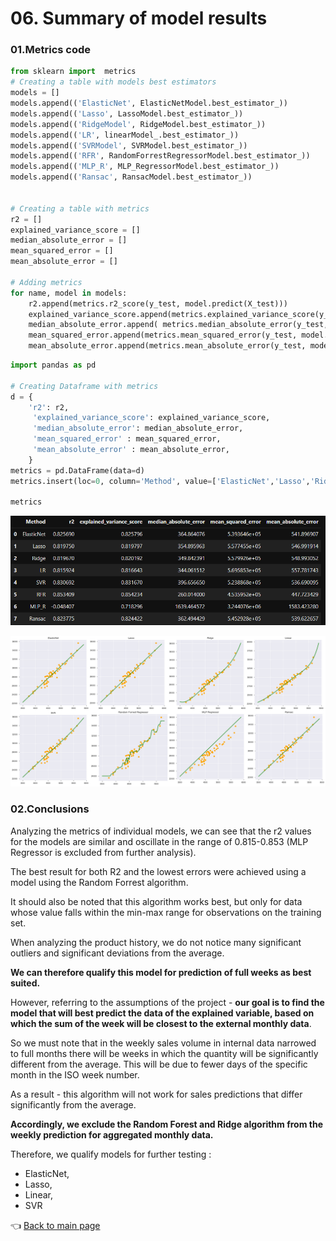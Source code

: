 
# 06. Summary of model results

### 01.Metrics code

```python
from sklearn import  metrics
# Creating a table with models best estimators
models = []
models.append(('ElasticNet', ElasticNetModel.best_estimator_))
models.append(('Lasso', LassoModel.best_estimator_))
models.append(('RidgeModel', RidgeModel.best_estimator_))
models.append(('LR', linearModel_.best_estimator_))
models.append(('SVRModel', SVRModel.best_estimator_))
models.append(('RFR', RandomForrestRegressorModel.best_estimator_))
models.append(('MLP_R', MLP_RegressorModel.best_estimator_))
models.append(('Ransac', RansacModel.best_estimator_))


# Creating a table with metrics
r2 = []
explained_variance_score = []
median_absolute_error = []
mean_squared_error = []
mean_absolute_error = []

# Adding metrics
for name, model in models:
    r2.append(metrics.r2_score(y_test, model.predict(X_test)))
    explained_variance_score.append(metrics.explained_variance_score(y_test, model.predict(X_test)))
    median_absolute_error.append( metrics.median_absolute_error(y_test, model.predict(X_test)))
    mean_squared_error.append(metrics.mean_squared_error(y_test, model.predict(X_test)))
    mean_absolute_error.append(metrics.mean_absolute_error(y_test, model.predict(X_test)))
```

```python
import pandas as pd

# Creating Dataframe with metrics
d = {
    'r2': r2, 
     'explained_variance_score': explained_variance_score, 
     'median_absolute_error': median_absolute_error,
     'mean_squared_error' : mean_squared_error,
     'mean_absolute_error' : mean_absolute_error,
    }
metrics = pd.DataFrame(data=d)
metrics.insert(loc=0, column='Method', value=['ElasticNet','Lasso','Ridge','LR','SVR','RFR','MLP_R','Ransac'])
          
metrics
```
![MetricsResults.PNG](https://github.com/MateoMat/PHARMA_WEEKLY_SELL_OUT_ESTIMATION/blob/master/06.Summary%20of%20model%20results/img/MetricsResults.PNG )

![SummaryGraph.PNG](https://github.com/MateoMat/PHARMA_WEEKLY_SELL_OUT_ESTIMATION/blob/master/06.Summary%20of%20model%20results/img/Summary.png )



### 02.Conclusions

Analyzing the metrics of individual models, we can see that the r2 values for the models are similar and oscillate in the range of 0.815-0.853 (MLP Regressor is excluded from further analysis).

The best result for both R2 and the lowest errors were achieved using a model using the Random Forrest algorithm.

It should also be noted that this algorithm works best, but only for data whose value falls within the min-max range for observations on the training set.

When analyzing the product history, we do not notice many significant outliers and significant deviations from the average.

**We can therefore qualify this model for prediction of full weeks as best suited.**

However, referring to the assumptions of the project - **our goal is to find the model that will best predict the data of the explained variable, based on which the sum of the week will be closest to the external monthly data**.

So we must note that in the weekly sales volume in internal data narrowed to full months there will be weeks in which the quantity will be significantly different from the average. This will be due to fewer days of the specific month in the ISO week number.

As a result - this algorithm will not work for sales predictions that differ significantly from the average.

**Accordingly, we exclude the Random Forest and Ridge algorithm from the weekly prediction for aggregated monthly data.**

Therefore, we qualify models for further testing :
* ElasticNet,
* Lasso,
* Linear,
* SVR

:point_left: [Back to main page](https://github.com/MateoMat/PHARMA_WEEKLY_SELL_OUT_ESTIMATION#scope-of-work)












